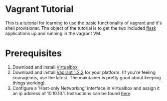 Vagrant Tutorial
================
This is a tutorial for learning to use the basic functionality of [vagrant](http://www.vagrantup.com) and it's shell provisioner. 
The object of the tutorial is to get the two included [flask](http://flask.pocoo.org/) applications up and running in the vagrant VM.

Prerequisites 
============
1.  Download and install [Virtualbox](https://www.virtualbox.org/wiki/Downloads).
2.  Download and install [Vagrant 1.2.2](http://downloads.vagrantup.com/tags/v1.2.2) for your platform. (If you're feeling courageous, use the latest. The maintainer is pretty good about keeping things working).
3.  Configure a 'Host-only Networking' interface in Virtualbox and assign it an ip address of 10.10.10.1. Instructions can be found [here](http://christophermaier.name/blog/2010/09/01/host-only-networking-with-virtualbox).
